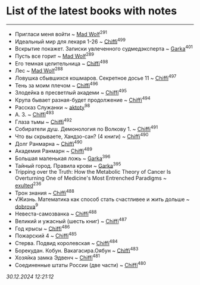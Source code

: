 # List of the latest books with notes
---

* Пригласи меня войти ~ [Mad Wolf](users/947/94738840-vkontakte)<sup>291</sup>
* Идеальный мир для лекаря 1-26 ~ [Chiffi](users/105/105831994080785626680-google)<sup>499</sup>
* Вскрытие покажет. Записки увлеченного судмедэксперта ~ [Garka](users/115/115753719718250012620-google)<sup>401</sup>
* Пусть все горит ~ [Mad Wolf](users/947/94738840-vkontakte)<sup>289</sup>
* Его темная целительница ~ [Chiffi](users/105/105831994080785626680-google)<sup>498</sup>
* Лес ~ [Mad Wolf](users/947/94738840-vkontakte)<sup>288</sup>
* Ловушка сбывшихся кошмаров. Секретное досье 11 ~ [Chiffi](users/105/105831994080785626680-google)<sup>497</sup>
* Тень за моим плечом ~ [Chiffi](users/105/105831994080785626680-google)<sup>496</sup>
* Злодейка в пресветлый академи ~ [Chiffi](users/105/105831994080785626680-google)<sup>495</sup>
* Крупа бывает разная-будет продолжение ~ [Chiffi](users/105/105831994080785626680-google)<sup>494</sup>
* Рассказ Служанки ~ [aktoty](users/275/275766107-vkontakte)<sup>98</sup>
* А. З. ~ [Chiffi](users/105/105831994080785626680-google)<sup>493</sup>
* Глаза тьмы ~ [Chiffi](users/105/105831994080785626680-google)<sup>492</sup>
* Собиратели душ. Демонология по Волкову 1. ~ [Chiffi](users/105/105831994080785626680-google)<sup>491</sup>
* Что вы скрываете, Хандзо-сан? (4 книги) ~ [Chiffi](users/105/105831994080785626680-google)<sup>490</sup>
* Долг Ранмарна ~ [Chiffi](users/105/105831994080785626680-google)<sup>490</sup>
* Академия Ранмарн ~ [Chiffi](users/105/105831994080785626680-google)<sup>489</sup>
* Большая маленькая ложь ~ [Garka](users/115/115753719718250012620-google)<sup>396</sup>
* Тайный город. Правила крови ~ [Garka](users/115/115753719718250012620-google)<sup>395</sup>
* Tripping over the Truth: How the Metabolic Theory of Cancer Is Overturning One of Medicine's Most Entrenched Paradigms ~ [exulted](users/100/100599204551896265722-google)<sup>236</sup>
* Трон знания ~ [Chiffi](users/105/105831994080785626680-google)<sup>488</sup>
* √Жизнь. Математика как способ стать счастливее и жить дольше ~ [dobrova](users/606/6069210-vkontakte)<sup>9</sup>
* Невеста-самозванка ~ [Chiffi](users/105/105831994080785626680-google)<sup>488</sup>
* Великий и ужасный (шесть книг) ~ [Chiffi](users/105/105831994080785626680-google)<sup>487</sup>
* Год крысы ~ [Chiffi](users/105/105831994080785626680-google)<sup>486</sup>
* Пожарский 4 ~ [Chiffi](users/105/105831994080785626680-google)<sup>485</sup>
* Стерва. Подвид королевская ~ [Chiffi](users/105/105831994080785626680-google)<sup>484</sup>
* Борекудан. Кобун. Вакагасира.Оябун ~ [Chiffi](users/105/105831994080785626680-google)<sup>483</sup>
* Хозяйка замка Эдвенч ~ [Chiffi](users/105/105831994080785626680-google)<sup>481</sup>
* Соединенные штаты России (две части) ~ [Chiffi](users/105/105831994080785626680-google)<sup>480</sup>


_30.12.2024 12:21:12_
